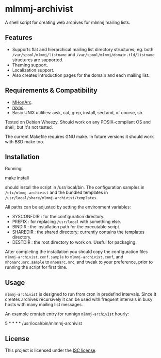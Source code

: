 # mlmmj-archivist

A shell script for creating web archives for mlmmj mailing lists.

## Features

- Supports flat and hierarchical mailing list directory structures; eg. both `/var/spool/mlmmj/listname` and `/var/spool/mlmmj/domain.tld/listname` structures are supported.
- Theming support.
- Localization support.
- Also creates introduction pages for the domain and each mailing list.

## Requirements & Compatibility

- [MHonArc](http://mhonarc.org).
- [rsync](http://rsync.samba.org/).
- Basic UNIX utilities: awk, cat, grep, install, sed and, of course, sh.

Tested on Debian Wheezy. Should work on any POSIX-compliant OS and shell, but it's not tested.

The current Makefile requires GNU make. In future versions it should work with BSD make too.

## Installation

Running

   make install

should install the script in /usr/local/bin. The configuration samples in `/etc/mlmmj-archivist` and the bundled templates in `/usr/local/share/mlmmj-archivist/templates`.

All paths can be adjusted by setting the environment variables:

- SYSCONFDIR : for the configuration directory.
- PREFIX : for replacing `/usr/local` with something else.
- BINDIR : the installation path for the executable script.
- SHAREDIR : the shared directory; currently contains the templates directory.
- DESTDIR : the root directory to work on. Useful for packaging.

After completing the installation you should copy the configuration files `mlmmj-archivist.conf.sample` to `mlmmj-archivist.conf`, and `mhonarc.mrc.sample` to `mhonarc.mrc`, and tweak to your preference, prior to running the script for first time.

## Usage

`mlmmj-archivist` is designed to run from cron in predefind intervals. Since it creates archives recursively it can be used with frequent intervals in busy hosts with many mailing list messages.

An example crontab entry for runnign `mlmmj-archivist` hourly:

   5 * * * *  /usr/local/bin/mlmmj-archivist

## License

This project is licensed under the [ISC license](http://opensource.org/licenses/ISC).
